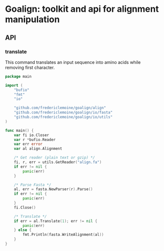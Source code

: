 # Goalign: toolkit and api for alignment manipulation

## API

### translate

This command translates an input sequence into amino acids while removing first character.


```go
package main

import (
	"bufio"
	"fmt"
	"io"

	"github.com/fredericlemoine/goalign/align"
	"github.com/fredericlemoine/goalign/io/fasta"
	"github.com/fredericlemoine/goalign/io/utils"
)

func main() {
	var fi io.Closer
	var r *bufio.Reader
	var err error
	var al align.Alignment

	/* Get reader (plain text or gzip) */
	fi, r, err = utils.GetReader("align.fa")
	if err != nil {
		panic(err)
	}

	/* Parse Fasta */
	al, err = fasta.NewParser(r).Parse()
	if err != nil {
		panic(err)
	}
	fi.Close()

	/* Translate */
	if err = al.Translate(1); err != nil {
		panic(err)
	} else {
		fmt.Println(fasta.WriteAlignment(al))
	}
}
```
